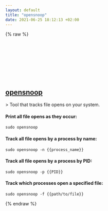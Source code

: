 ```yaml
---
layout: default
title: "opensnoop"
date: 2021-06-25 18:12:13 +02:00
---
```

{% raw %}
<h2 id="opensnoop">
  <a href="/en/osx/opensnoop.html">opensnoop</a> <a href="#opensnoop"><svg class="icon">
    <use href="/assets/images/unicode_sprite.svg#link" />
  </svg></a>
</h2>
> Tool that tracks file opens on your system.

#### Print all file opens as they occur:
```shell
sudo opensnoop
```
#### Track all file opens by a process by name:
```shell
sudo opensnoop -n {{process_name}}
```
#### Track all file opens by a process by PID:
```shell
sudo opensnoop -p {{PID}}
```
#### Track which processes open a specified file:
```shell
sudo opensnoop -f {{path/to/file}}
```
{% endraw %}